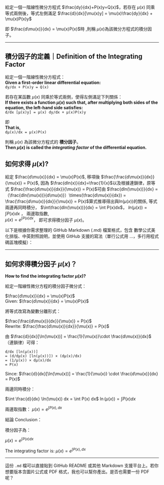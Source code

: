 給定一個一階線性微分方程式 $\frac{dy}{dx}+P(x)y=Q(x)$，若存在 $\mu(x)$ 同乘等式兩側後，等式左側滿足
$\frac{d}{dx}[\mu(x)y] = \mu(x)\frac{dy}{dx} + \mu(x)P(x)y$

即 $\frac{d\mu(x)}{dx} = \mu(x)P(x)$時 ,則稱 $\mu(x)$為該微分方程式的積分因子。

---

## 積分因子的定義｜Definition of the Integrating Factor

給定一個一階線性微分方程式：  
**Given a first-order linear differential equation:**  
`dy/dx + P(x)y = Q(x)`

若存在某函數 $\mu(x)$ 同乘於等式兩側，使得左側滿足下列關係：  
**If there exists a function $\mu(x)$ such that, after multiplying both sides of the equation, the left-hand side satisfies:**  
`d/dx [μ(x)y] = μ(x) dy/dx + μ(x)P(x)y`

即  
**That is,**  
`dμ(x)/dx = μ(x)P(x)`

則稱 $\mu(x)$ 為該微分方程式的 **積分因子**。  
**Then $\mu(x)$ is called the _integrating factor_ of the differential equation.**

## 如何求得 $\mu(x)$?
給定 $\frac{d\mu(x)}{dx} = \mu(x)P(x)$,
移項後 
$\frac{\frac{d\mu(x)}{dx}}{\mu(x)} = P(x)$, 因為 $\frac{dln(x)}{dx}=\frac{1}{x}$以及根據連鎖律，原等式 $\frac{\frac{d\mu(x)}{dx}}{\mu(x)} = P(x)$可由 
$\frac{dln(\mu(x))}{dx}
=（\frac{dln(\mu(x))}{d\mu(x)}）\times(\frac{d\mu(x)}{dx})
= \frac{\frac{d\mu(x)}{dx}}{\mu(x)}
= P(x)$算式推導得出與$ln(\mu(x))$的關係, 等式兩邊再同時積分， $\int\frac{dln(\mu(x))}{dx}
= \int P(x)dx$， 
$ln(\mu(x)) = \int P(x)dx$ ，
兩邊取指數,  
$\mu(x) = e^{\int P(x)dx}$，
即可求得積分因子 $\mu(x)$。

以下是根據你需求整理的 GitHub Markdown (.md) 檔案格式，包含 數學公式美化排版、中英對照說明，並使用 GitHub 支援的寫法（單行公式用 $...$，多行用程式碼區塊模擬）：

---

## 如何求得積分因子 $\mu(x)$？  
**How to find the integrating factor $\mu(x)$?**

給定一階線性微分方程的積分因子微分式：

 $\frac{d\mu(x)}{dx} = \mu(x)P(x)$  
 Given: $\frac{d\mu(x)}{dx} = \mu(x)P(x)$

將等式改寫為變數分離形式：

 $\frac{\frac{d\mu(x)}{dx}}{\mu(x)} = P(x)$  
 Rewrite: $\frac{\frac{d\mu(x)}{dx}}{\mu(x)} = P(x)$

由 $\frac{d}{dx}[\ln(\mu(x))] = \frac{1}{\mu(x)}\cdot \frac{d\mu(x)}{dx}$（連鎖律）可得：

```text
d/dx [ln(μ(x))] 
= (d/dμ(x) [ln(μ(x))]) × (dμ(x)/dx)
= (1/μ(x)) × dμ(x)/dx
= P(x)
```

Since: $\frac{d}{dx}[\ln(\mu(x))] = \frac{1}{\mu(x)} \cdot \frac{d\mu(x)}{dx} = P(x)$

兩邊同時積分：

$\int \frac{d}{dx} \ln(\mu(x)) dx = \int P(x) dx$
$\ln(\mu(x)) = \int P(x) dx$

兩邊取指數：
$\mu(x) = e^{\int P(x),dx}$

結論 Conclusion：

積分因子為：

 $\mu(x) = e^{\int P(x)dx}$

 The integrating factor is: $\mu(x) = e^{\int P(x),dx}$

---

這份 `.md` 檔可以直接貼到 GitHub README 或其他 Markdown 支援平台上。若你想要版本含圖片公式或 PDF 格式，我也可以幫你產出。是否也需要一份 PDF 呢？




